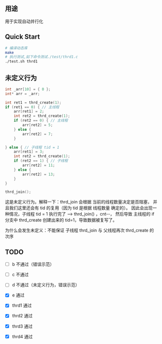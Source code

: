 ## 用途

用于实现自动并行化

## Quick Start

```bash
# 编译动态库
make
# 执行测试,如下命令测试./test/thrd1.c
./test.sh thrd1
```

## 未定义行为

```c
int _arr[10] = { 0 };
int* arr = _arr;

int ret1 = thrd_create(1);
if (ret1 == 0) { // 主线程
	arr[ret1] = 2;
	int ret2 = thrd_create(1);
	if (ret2 == 0) { // 主线程
		arr[ret2] = 5;
	} else {
		arr[ret2] = 7;
	}

} else { // 子线程 tid = 1
	arr[ret1] = 3;
	int ret2 = thrd_create(1);
	if (ret2 == 1) { // 子线程
		arr[ret2] = 11;
	} else {
		arr[ret2] = 13;
	}
}

thrd_join();
```

这是未定义行为。解释一下：thrd_join 会根据 当前的线程数量决定是否阻塞，
并且我们这里还会有 tid 的复用（因为 tid 是根据 线程数量 确定的）。
因此会出现一种情况，子线程 tid = 1 执行完了 --> thrd_join() ，cnt--，
然后导致 主线程的 if 分支中 thrd_create 创建出来的 tid=1，导致数据被复写了。

为什么会发生未定义：不能保证 子线程 thrd_join 与 父线程再次 thrd_create 的次序

## TODO

- [ ] b 不通过（错误示范）
- [ ] c 不通过
- [ ] d 不通过（未定义行为，错误示范）
- [x] e 通过

- [x] thrd1 通过
- [x] thrd2 通过
- [x] thrd3 通过
- [x] thrd4 通过
